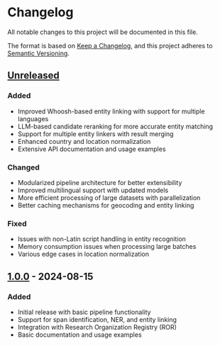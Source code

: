 # Changelog

All notable changes to this project will be documented in this file.

The format is based on [Keep a Changelog](https://keepachangelog.com/en/1.0.0/),
and this project adheres to [Semantic Versioning](https://semver.org/spec/v2.0.0.html).

## [Unreleased]

### Added
- Improved Whoosh-based entity linking with support for multiple languages
- LLM-based candidate reranking for more accurate entity matching
- Support for multiple entity linkers with result merging
- Enhanced country and location normalization
- Extensive API documentation and usage examples

### Changed
- Modularized pipeline architecture for better extensibility
- Improved multilingual support with updated models
- More efficient processing of large datasets with parallelization
- Better caching mechanisms for geocoding and entity linking

### Fixed
- Issues with non-Latin script handling in entity recognition
- Memory consumption issues when processing large batches
- Various edge cases in location normalization

## [1.0.0] - 2024-08-15

### Added
- Initial release with basic pipeline functionality
- Support for span identification, NER, and entity linking
- Integration with Research Organization Registry (ROR)
- Basic documentation and usage examples

[Unreleased]: https://github.com/yourusername/affilgood/compare/v1.0.0...HEAD
[1.0.0]: https://github.com/yourusername/affilgood/releases/tag/v1.0.0

